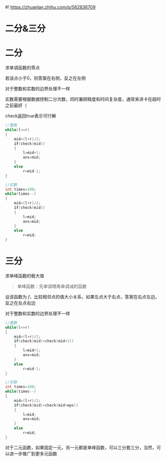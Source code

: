 #! https://zhuanlan.zhihu.com/p/562836709
# 二分\&三分
# 二分
求单调函数的零点

若该点小于0，则答案在右侧，反之在左侧

对于整数和实数的边界处理不一样

实数需要根据数据控制二分次数，同时兼顾精度和时间复杂度，通常来讲卡在超时之前最好（

check返回true表示可行解
```cpp
//整数
while(l<=r)
{
    mid=(l+r)/2;
    if(check(mid))
    {
        l=mid+1;
        ans=mid;
    }
    else
        r=mid-1;
}
```
```cpp
//实数
int times=100;
while(times--)
{
    mid=(l+r)/2;
    if(check(mid))
    {
        l=mid;
        ans=mid;
    }
    else
        r=mid;
}
```
# 三分
求单峰函数的极大值
>单峰函数：先单调增再单调减的函数

设该函数为 $f$，比较相邻点的值大小关系，如果左点大于右点，答案在右点左边，反之在左点右边

对于整数和实数的边界处理不一样
```cpp
//整数
while(l<=r)
{
    mid=(l+r)/2;
    if(check(mid)<check(mid+1))
    {
        l=mid+1;
        ans=mid;
    }
    else
        r=mid-1;
}
```
```cpp
//实数
int times=100;
while(times--)
{
    mid=(l+r)/2;
    if(check(mid)<check(mid+eps))
    {
        l=mid;
        ans=mid;
    }
    else
        r=mid;
}
```
对于二元函数，如果固定一元，另一元都是单峰函数，可以三分套三分，当然，可以进一步推广到更多元函数